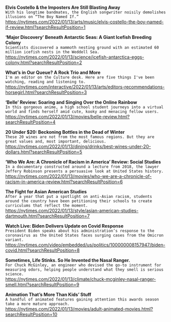 **Elvis Costello & the Imposters Are Still Blasting Away**\
`With his longtime bandmates, the English songwriter noisily demolishes illusions on “The Boy Named If.”`\
https://nytimes.com/2022/01/13/arts/music/elvis-costello-the-boy-named-if-review.html?searchResultPosition=1

**‘Major Discovery’ Beneath Antarctic Seas: A Giant Icefish Breeding Colony**\
`Scientists discovered a mammoth nesting ground with an estimated 60 million icefish nests in the Weddell Sea.`\
https://nytimes.com/2022/01/13/science/icefish-antarctica-eggs-colony.html?searchResultPosition=2

**What’s in Our Queue? A Rock Trio and More**\
`I'm an editor on the Culture desk. Here are five things I've been watching, reading and listening to.`\
https://nytimes.com/interactive/2022/01/13/arts/editors-recommendations-horsegirl.html?searchResultPosition=3

**‘Belle’ Review: Soaring and Singing Over the Online Rainbow**\
`In this gorgeous anime, a high school student journeys into a virtual world and finds herself amid cute, kooky and menacing fellow users.`\
https://nytimes.com/2022/01/13/movies/belle-review.html?searchResultPosition=4

**20 Under $20: Beckoning Bottles in the Dead of Winter**\
`These 20 wines are not from the most famous regions. But they are great values and, most important, delicious.`\
https://nytimes.com/2022/01/13/dining/drinks/best-wines-under-20-dollars.html?searchResultPosition=5

**‘Who We Are: A Chronicle of Racism in America’ Review: Social Studies**\
`In a documentary constructed around a lecture from 2018, the lawyer Jeffery Robinson presents a persuasive look at United States history.`\
https://nytimes.com/2022/01/13/movies/who-we-are-a-chronicle-of-racism-in-america-review.html?searchResultPosition=6

**The Fight for Asian American Studies**\
`After a year that put a spotlight on anti-Asian racism, students around the country have been petitioning their schools to create curriculums that reflect the moment.`\
https://nytimes.com/2022/01/13/style/asian-american-studies-dartmouth.html?searchResultPosition=7

**Watch Live: Biden Delivers Update on Covid Response**\
`President Biden speaks about his administration’s response to the coronavirus as the United States faces surging cases from the Omicron variant.`\
https://nytimes.com/video/embedded/us/politics/100000008157947/biden-covid.html?searchResultPosition=8

**Sometimes, Life Stinks. So He Invented the Nasal Ranger.**\
`For Chuck McGinley, an engineer who devised the go-to instrument for measuring odors, helping people understand what they smell is serious science.`\
https://nytimes.com/2022/01/13/climate/chuck-mcginley-nasal-ranger-smell.html?searchResultPosition=9

**Animation That’s More Than Kids’ Stuff**\
`A handful of animated features gaining attention this awards season take a more mature approach.`\
https://nytimes.com/2022/01/13/movies/adult-animated-movies.html?searchResultPosition=10

